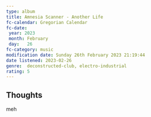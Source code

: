 ```yaml
---
type: album 
title: Amnesia Scanner - Another Life 
fc-calendar: Gregorian Calendar
fc-date: 
 year: 2023
 month: February
 day:   26
fc-category: music
modification date: Sunday 26th February 2023 21:19:44
date listened: 2023-02-26
genre: 	deconstructed-club, electro-industrial
rating: 5
---
```

## Thoughts

meh